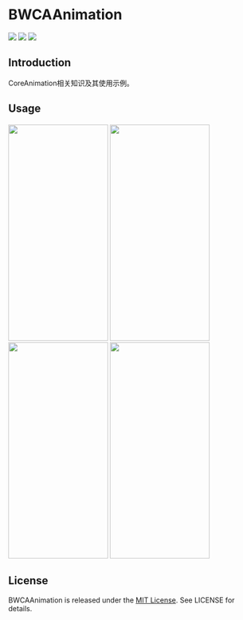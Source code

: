 # BWCAAnimation

![](https://img.shields.io/badge/platform-iOS-red.svg) ![](https://img.shields.io/badge/language-Objective--C-orange.svg) ![](https://img.shields.io/badge/license-MIT%20License-brightgreen.svg) 

## Introduction
CoreAnimation相关知识及其使用示例。


## Usage

#### <a id="> "></a>
<img src="https://github.com/wz15011015github/BWCAAnimation/blob/master/CAAnimation/CAAnimation/Resources/CAAnimation_list.png" width="200" height="434">  <img src="https://github.com/wz15011015github/BWCAAnimation/blob/master/CAAnimation/CAAnimation/Resources/CABasicAnimation.gif" width="200" height="434">  <img src="https://github.com/wz15011015github/BWCAAnimation/blob/master/CAAnimation/CAAnimation/Resources/CAAnimationGroup.gif" width="200" height="434">  <img src="https://github.com/wz15011015github/BWCAAnimation/blob/master/CAAnimation/CAAnimation/Resources/CAAnimationHint.gif" width="200" height="434">


## License
BWCAAnimation is released under the [MIT License](https://github.com/wz15011015github/BTStudio/blob/master/License/MITLicense.html). See LICENSE for details.
